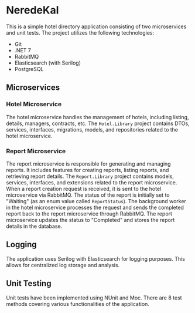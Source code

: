 # NeredeKal

This is a simple hotel directory application consisting of two microservices and unit tests. The project utilizes the following technologies:

- Git
- .NET 7
- RabbitMQ
- Elasticsearch (with Serilog)
- PostgreSQL

## Microservices

### Hotel Microservice

The hotel microservice handles the management of hotels, including listing, details, managers, contracts, etc. The `Hotel.Library` project contains DTOs, services, interfaces, migrations, models, and repositories related to the hotel microservice.

### Report Microservice

The report microservice is responsible for generating and managing reports. It includes features for creating reports, listing reports, and retrieving report details. The `Report.Library` project contains models, services, interfaces, and extensions related to the report microservice. When a report creation request is received, it is sent to the hotel microservice via RabbitMQ. The status of the report is initially set to "Waiting" (as an enum value called `ReportStatus`). The background worker in the hotel microservice processes the request and sends the completed report back to the report microservice through RabbitMQ. The report microservice updates the status to "Completed" and stores the report details in the database.

## Logging

The application uses Serilog with Elasticsearch for logging purposes. This allows for centralized log storage and analysis.

## Unit Testing

Unit tests have been implemented using NUnit and Moc. There are 8 test methods covering various functionalities of the application.






